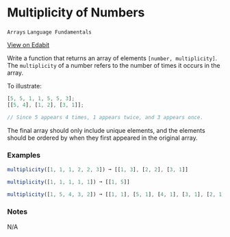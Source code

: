 # Multiplicity of Numbers

`Arrays` `Language Fundamentals`

[View on Edabit](https://edabit.com/challenge/PgNvoxjjy7Gx6zDni)

Write a function that returns an array of elements `[number, multiplicity]`. The `multiplicity` of a number refers to the number of times it occurs in the array.

To illustrate:

```js
[5, 5, 1, 1, 5, 5, 3];
[[5, 4], [1, 2], [3, 1]];

// Since 5 appears 4 times, 1 appears twice, and 3 appears once.
```

The final array should only include unique elements, and the elements should be ordered by when they first appeared in the original array.

### Examples

```js
multiplicity([1, 1, 1, 2, 2, 3]) ➞ [[1, 3], [2, 2], [3, 1]]

multiplicity([1, 1, 1, 1, 1]) ➞ [[1, 5]]

multiplicity([1, 5, 4, 3, 2]) ➞ [[1, 1], [5, 1], [4, 1], [3, 1], [2, 1]]
```

### Notes

N/A
